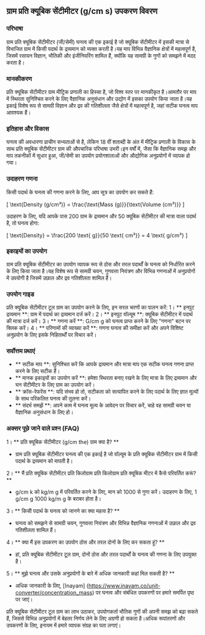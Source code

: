 ## ग्राम प्रति क्यूबिक सेंटीमीटर (g/cm s) उपकरण विवरण

### परिभाषा
ग्राम प्रति क्यूबिक सेंटीमीटर (जी/सेमी) घनत्व की एक इकाई है जो क्यूबिक सेंटीमीटर में इसकी मात्रा से विभाजित ग्राम में किसी पदार्थ के द्रव्यमान को व्यक्त करती है।यह माप विभिन्न वैज्ञानिक क्षेत्रों में महत्वपूर्ण है, जिसमें रसायन विज्ञान, भौतिकी और इंजीनियरिंग शामिल हैं, क्योंकि यह सामग्री के गुणों को समझने में मदद करता है।

### मानकीकरण
प्रति क्यूबिक सेंटीमीटर ग्राम मीट्रिक प्रणाली का हिस्सा है, जो विश्व स्तर पर मानकीकृत है।आमतौर पर माप में स्थिरता सुनिश्चित करने के लिए वैज्ञानिक अनुसंधान और उद्योग में इसका उपयोग किया जाता है।यह इकाई विशेष रूप से सामग्री विज्ञान और द्रव की गतिशीलता जैसे क्षेत्रों में महत्वपूर्ण है, जहां सटीक घनत्व माप आवश्यक हैं।

### इतिहास और विकास
घनत्व की अवधारणा प्राचीन सभ्यताओं से है, लेकिन 18 वीं शताब्दी के अंत में मीट्रिक प्रणाली के विकास के साथ प्रति क्यूबिक सेंटीमीटर ग्राम की औपचारिक परिभाषा उभरी।इन वर्षों में, जैसा कि वैज्ञानिक समझ और माप तकनीकों में सुधार हुआ, जी/सेमी का उपयोग प्रयोगशालाओं और औद्योगिक अनुप्रयोगों में व्यापक हो गया।

### उदाहरण गणना
किसी पदार्थ के घनत्व की गणना करने के लिए, आप सूत्र का उपयोग कर सकते हैं:

\[ \text{Density (g/cm³)} = \frac{\text{Mass (g)}}{\text{Volume (cm³)}} \]

उदाहरण के लिए, यदि आपके पास 200 ग्राम के द्रव्यमान और 50 क्यूबिक सेंटीमीटर की मात्रा वाला पदार्थ है, तो घनत्व होगा:

\[ \text{Density} = \frac{200 \text{ g}}{50 \text{ cm³}} = 4 \text{ g/cm³} \]

### इकाइयों का उपयोग
ग्राम प्रति क्यूबिक सेंटीमीटर का उपयोग व्यापक रूप से ठोस और तरल पदार्थों के घनत्व को निर्धारित करने के लिए किया जाता है।यह विशेष रूप से सामग्री चयन, गुणवत्ता नियंत्रण और विभिन्न गणनाओं में अनुप्रयोगों में उपयोगी है जिसमें उछाल और द्रव गतिशीलता शामिल हैं।

### उपयोग गाइड
प्रति क्यूबिक सेंटीमीटर टूल ग्राम का उपयोग करने के लिए, इन सरल चरणों का पालन करें:
1। ** इनपुट द्रव्यमान **: ग्राम में पदार्थ का द्रव्यमान दर्ज करें।
2। ** इनपुट वॉल्यूम **: क्यूबिक सेंटीमीटर में पदार्थ की मात्रा दर्ज करें।
3। ** गणना करें **: G/cm g को घनत्व प्राप्त करने के लिए "गणना" बटन पर क्लिक करें।
4। ** परिणामों की व्याख्या करें **: गणना घनत्व की समीक्षा करें और अपने विशिष्ट अनुप्रयोग के लिए इसके निहितार्थों पर विचार करें।

### सर्वोत्तम प्रथाएं
- ** सटीक माप **: सुनिश्चित करें कि आपके द्रव्यमान और मात्रा माप एक सटीक घनत्व गणना प्राप्त करने के लिए सटीक हैं।
- ** मानक इकाइयों का उपयोग करें **: हमेशा स्थिरता बनाए रखने के लिए मात्रा के लिए द्रव्यमान और घन सेंटीमीटर के लिए ग्राम का उपयोग करें।
- ** क्रॉस-रेफरेंस **: यदि संभव हो तो, सटीकता को सत्यापित करने के लिए पदार्थ के लिए ज्ञात मूल्यों के साथ परिकलित घनत्व की तुलना करें।
- ** संदर्भ समझें **: अपने काम में घनत्व मूल्य के आवेदन पर विचार करें, चाहे वह सामग्री चयन या वैज्ञानिक अनुसंधान के लिए हो।

### अक्सर पूछे जाने वाले प्रश्न (FAQ)

1। ** प्रति क्यूबिक सेंटीमीटर (g/cm the) ग्राम क्या है? **
- ग्राम प्रति क्यूबिक सेंटीमीटर घनत्व की एक इकाई है जो वॉल्यूम के प्रति क्यूबिक सेंटीमीटर ग्राम में किसी पदार्थ के द्रव्यमान को मापती है।

2। ** मैं प्रति क्यूबिक सेंटीमीटर प्रति किलोग्राम प्रति किलोग्राम प्रति क्यूबिक मीटर में कैसे परिवर्तित करूं? **
- g/cm k को kg/m g में परिवर्तित करने के लिए, मान को 1000 से गुणा करें। उदाहरण के लिए, 1 g/cm g 1000 kg/m g के बराबर होता है।

3। ** किसी पदार्थ के घनत्व को जानने का क्या महत्व है? **
- घनत्व को समझने से सामग्री चयन, गुणवत्ता नियंत्रण और विभिन्न वैज्ञानिक गणनाओं में उछाल और द्रव गतिशीलता शामिल हैं।

4। ** क्या मैं इस उपकरण का उपयोग ठोस और तरल दोनों के लिए कर सकता हूं? **
- हां, प्रति क्यूबिक सेंटीमीटर टूल ग्राम, दोनों ठोस और तरल पदार्थों के घनत्व की गणना के लिए उपयुक्त है।

5। ** मुझे घनत्व और उसके अनुप्रयोगों के बारे में अधिक जानकारी कहां मिल सकती है? **
- अधिक जानकारी के लिए, [Inayam] (https://www.inayam.co/unit-converter/concentration_mass) पर घनत्व और संबंधित उपकरणों पर हमारे समर्पित पृष्ठ पर जाएं।

प्रति क्यूबिक सेंटीमीटर टूल ग्राम का लाभ उठाकर, उपयोगकर्ता भौतिक गुणों की अपनी समझ को बढ़ा सकते हैं, जिससे विभिन्न अनुप्रयोगों में बेहतर निर्णय लेने के लिए अग्रणी हो सकता है।अधिक रूपांतरणों और उपकरणों के लिए, इनायम में हमारे व्यापक संग्रह का पता लगाएं।